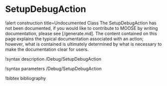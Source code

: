 <!-- MOOSE Documentation Stub: Remove this when content is added. -->

# SetupDebugAction

!alert construction title=Undocumented Class
The SetupDebugAction has not been documented, if you would like to contribute to MOOSE by writing
documentation, please see [/generate.md]. The content contained on this page explains the typical
documentation associated with an action; however, what is contained is ultimately determined by what
is necessary to make the documentation clear for users.

!syntax description /Debug/SetupDebugAction

!syntax parameters /Debug/SetupDebugAction

!bibtex bibliography
